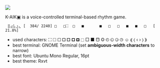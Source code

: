 ![](logo.png)

K-AIK▣  is a voice-controlled terminal-based rhythm game.

```
 ⣿⣴⣧⣰⣄ [  384/ 2240] □   □⛶  □   ■       ■   □   □   ■   ■   □   [ 21.8%] 
```

- used characters: ⛶ 🞎 🞏 🞐 🞑 🞒 🞓 ⬚ □ ■ ⬒ ◎ ◴ ◵ ◶ ◷ ☺ ⟪ ⟨ ‹ › ⟩ ⟫
- best terminal: GNOME Terminal (set __ambiguous-width characters__ to narrow)
- best font: Ubuntu Mono Regular, 16pt
- best theme: Rxvt


